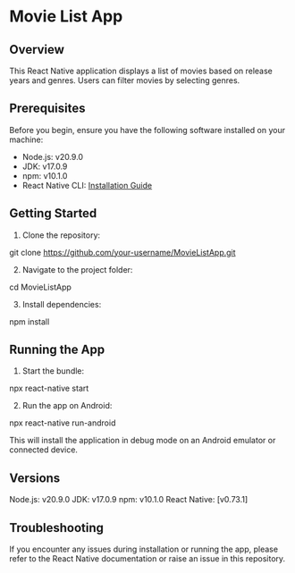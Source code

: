 # Movie List App

## Overview

This React Native application displays a list of movies based on release years and genres. Users can filter movies by selecting genres.

## Prerequisites

Before you begin, ensure you have the following software installed on your machine:

- Node.js: v20.9.0
- JDK: v17.0.9
- npm: v10.1.0
- React Native CLI: [Installation Guide](https://reactnative.dev/docs/environment-setup)

## Getting Started

1. Clone the repository:

git clone https://github.com/your-username/MovieListApp.git

2. Navigate to the project folder:

cd MovieListApp

3. Install dependencies:

npm install

## Running the App

1. Start the bundle:

npx react-native start

2. Run the app on Android:

npx react-native run-android

This will install the application in debug mode on an Android emulator or connected device.

## Versions
Node.js: v20.9.0
JDK: v17.0.9
npm: v10.1.0
React Native: [v0.73.1]

## Troubleshooting
If you encounter any issues during installation or running the app, please refer to the React Native documentation or raise an issue in this repository.